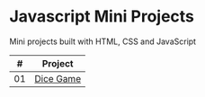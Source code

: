 # Javascript Mini Projects
Mini projects built with HTML, CSS and JavaScript

| #  | Project |
| -- | ------- |
| 01 | [Dice Game](./dice-game/) |
